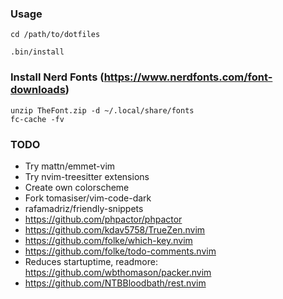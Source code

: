 ### Usage
```
cd /path/to/dotfiles

.bin/install
```

### Install Nerd Fonts (https://www.nerdfonts.com/font-downloads)
```
unzip TheFont.zip -d ~/.local/share/fonts
fc-cache -fv
```

### TODO
- Try mattn/emmet-vim
- Try nvim-treesitter extensions
- Create own colorscheme
- Fork tomasiser/vim-code-dark
- rafamadriz/friendly-snippets
- https://github.com/phpactor/phpactor
- https://github.com/kdav5758/TrueZen.nvim
- https://github.com/folke/which-key.nvim
- https://github.com/folke/todo-comments.nvim
- Reduces startuptime, readmore: https://github.com/wbthomason/packer.nvim
- https://github.com/NTBBloodbath/rest.nvim

